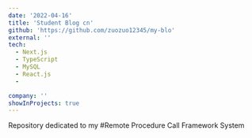 ```yaml
---
date: '2022-04-16'
title: 'Student Blog cn'
github: 'https://github.com/zuozuo12345/my-blo'
external: ''
tech:
  - Next.js
  - TypeScript
  - MySQL
  - React.js
  - 

company: ''
showInProjects: true
---
```

Repository dedicated to my #Remote Procedure Call Framework System
